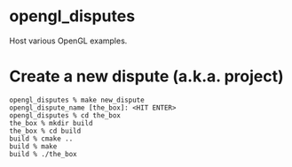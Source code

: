 # opengl_disputes
Host various OpenGL examples.

# Create a new dispute (a.k.a. project)
```
opengl_disputes % make new_dispute
opengl_dispute_name [the_box]: <HIT ENTER>
opengl_disputes % cd the_box
the_box % mkdir build
the_box % cd build
build % cmake ..
build % make
build % ./the_box
```
